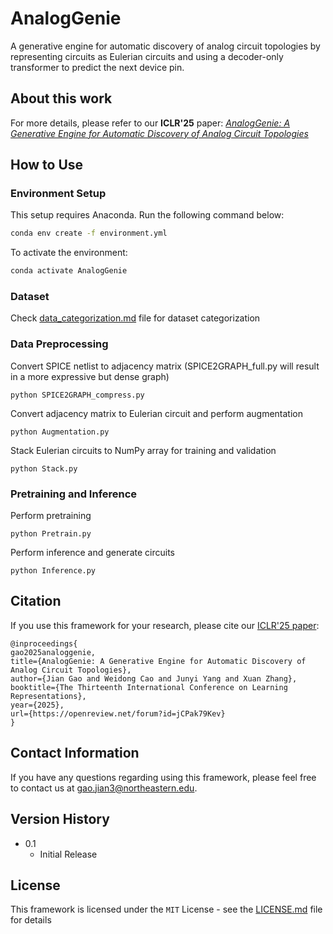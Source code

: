 # AnalogGenie

A generative engine for automatic discovery of analog circuit topologies by representing circuits as Eulerian circuits and using a decoder-only transformer to predict the next device pin. 

## About this work

For more details, please refer to our **ICLR'25** paper: [_AnalogGenie: A Generative Engine for Automatic Discovery of Analog Circuit Topologies_](https://openreview.net/forum?id=jCPak79Kev)

## How to Use

### Environment Setup

This setup requires Anaconda. Run the following command below:

```bash
conda env create -f environment.yml
```

To activate the environment:

```bash
conda activate AnalogGenie
```

### Dataset

Check [data_categorization.md](Dataset/data_categorization.md) file for dataset categorization

### Data Preprocessing

Convert SPICE netlist to adjacency matrix (SPICE2GRAPH_full.py will result in a more expressive but dense graph)

```
python SPICE2GRAPH_compress.py
```

Convert adjacency matrix to Eulerian circuit and perform augmentation

```
python Augmentation.py
```

Stack Eulerian circuits to NumPy array for training and validation

```
python Stack.py
```

### Pretraining and Inference

Perform pretraining

```
python Pretrain.py
```

Perform inference and generate circuits

```
python Inference.py
```

## Citation

If you use this framework for your research, please cite our [ICLR'25 paper](https://openreview.net/forum?id=jCPak79Kev):

```
@inproceedings{
gao2025analoggenie,
title={AnalogGenie: A Generative Engine for Automatic Discovery of Analog Circuit Topologies},
author={Jian Gao and Weidong Cao and Junyi Yang and Xuan Zhang},
booktitle={The Thirteenth International Conference on Learning Representations},
year={2025},
url={https://openreview.net/forum?id=jCPak79Kev}
}
```

## Contact Information

If you have any questions regarding using this framework, please feel free to contact us at [gao.jian3@northeastern.edu](mailto:gao.jian3@northeastern.edu).

## Version History

* 0.1
  * Initial Release

## License

This framework is licensed under the `MIT` License - see the [LICENSE.md](LICENSE) file for details
